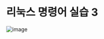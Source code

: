 # 리눅스 명령어 실습 3
![image](https://github.com/user-attachments/assets/5378957c-f5b4-4502-8207-ea48658268b2)
